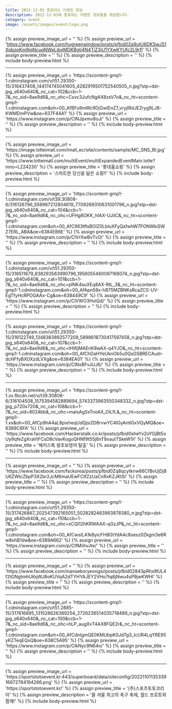 ```yaml
---
title: 2022-12-03 종료되는 이벤트 정보
description: 2022-12-03에 종료되는 이벤트 정보들을 제공합니다.
category: event
image: /assets/images/event/logo.png
---
```

{% assign preview_image_url = '' %}
{% assign preview_url = 'https://www.facebook.com/hugreenwindow/posts/pfbid02a9utU6DKSwJS1XpbzpKm9jqNcuqNWeLjbqMDKBgtj4N4TiZ3jU1YXwKYUfc2L9rfl' %}
{% assign preview_title = '' %}
{% assign preview_description = '' %}
{% include body-preview.html %}
<hr>{% assign preview_image_url = 'https://scontent-gmp1-1.cdninstagram.com/v/t51.29350-15/316437408_144174745041605_4282919501752540505_n.jpg?stp=dst-jpg_s640x640&amp;_nc_cat=102&amp;ccb=1-7&amp;_nc_sid=8ae9d6&amp;_nc_ohc=Csvc3JufcNgAX8zsV7o&amp;_nc_ht=scontent-gmp1-1.cdninstagram.com&amp;oh=00_AfBFu9mWc9DjGwlEnZ7_vryjlRdJEZryg9LJ8-KWMDmPVw&amp;oe=637F44A1' %}
{% assign preview_url = 'https://www.instagram.com/p/ClNJpxmv8oJ/' %}
{% assign preview_title = '' %}
{% assign preview_description = '' %}
{% include body-preview.html %}
<hr>{% assign preview_image_url = 'https://image.lotteimall.com/imall_ec/site/contents/sample/MC_SNS_BI.jpg' %}
{% assign preview_url = 'https://www.lotteimall.com/multiEvent/multiExpandedEventMain.lotte?mno=L224230' %}
{% assign preview_title = '롯데홈쇼핑' %}
{% assign preview_description = '스마트한 당신을 닮은 쇼핑!!' %}
{% include body-preview.html %}
<hr>{% assign preview_image_url = 'https://scontent-gmp1-1.cdninstagram.com/v/t39.30808-6/316126796_559967212804619_7709269310631001796_n.jpg?stp=dst-jpg_s640x640&amp;_nc_cat=104&amp;ccb=1-7&amp;_nc_sid=8ae9d6&amp;_nc_ohc=UFHg6OKK_hIAX-UJiIC&amp;_nc_ht=scontent-gmp1-1.cdninstagram.com&amp;oh=00_AfC963tflsBOlZ0LbIuXFyQa1whW7FONWkiSWZ7ERL_ABA&amp;oe=6384EB6E' %}
{% assign preview_url = 'https://www.instagram.com/p/ClVrXwBvTvO/' %}
{% assign preview_title = '' %}
{% assign preview_description = '' %}
{% include body-preview.html %}
<hr>{% assign preview_image_url = 'https://scontent-gmp1-1.cdninstagram.com/v/t51.29350-15/316511679_838293563990796_1956055460097166074_n.jpg?stp=dst-jpg_s640x640&amp;_nc_cat=101&amp;ccb=1-7&amp;_nc_sid=8ae9d6&amp;_nc_ohc=plNK4suXEq8AX-RtL_3&amp;_nc_ht=scontent-gmp1-1.cdninstagram.com&amp;oh=00_AfApn58x-hB75MZBNKsRcaZCS-UV-EgTfyHcRPOGAAx-Cg&amp;oe=638449C9' %}
{% assign preview_url = 'https://www.instagram.com/p/ClVWO3HvlQd/' %}
{% assign preview_title = '' %}
{% assign preview_description = '' %}
{% include body-preview.html %}
<hr>{% assign preview_image_url = 'https://scontent-gmp1-1.cdninstagram.com/v/t51.29350-15/316122749_1348383892577209_5898618730417597458_n.jpg?stp=dst-jpg_s640x640&amp;_nc_cat=107&amp;ccb=1-7&amp;_nc_sid=8ae9d6&amp;_nc_ohc=lHWjMAEnK8wAX-q4YJO&amp;_nc_ht=scontent-gmp1-1.cdninstagram.com&amp;oh=00_AfChDaHYeUknOb5u0QsGSBRECAudr-dcHFfyBXOXzdLVXg&amp;oe=6384EA01' %}
{% assign preview_url = 'https://www.instagram.com/p/ClNxBFvJUJ6/' %}
{% assign preview_title = '' %}
{% assign preview_description = '' %}
{% include body-preview.html %}
<hr>{% assign preview_image_url = 'https://scontent-gmp1-1.xx.fbcdn.net/v/t39.30808-6/316104508_1575394582889694_5743373963550348332_n.jpg?stp=dst-jpg_p720x720&amp;_nc_cat=108&amp;ccb=1-7&amp;_nc_sid=8024bb&amp;_nc_ohc=malsAgSsTnoAX_OiLfL&amp;_nc_ht=scontent-gmp1-1.xx&amp;oh=00_AfCp9hA4aL8pixheqUdQjsi2D8rvwYC4lGyAntlGxVQyMQ&amp;oe=6389C6FA' %}
{% assign preview_url = 'https://www.facebook.com/Hackerstalk.co.kr/posts/pfbid0sheYx2oYGjBt5oUy9qfeZgXraVtFCsD8cVavKogoQHNf9t55j8nT9xautTSkeW1il' %}
{% assign preview_title = '&#xd574;&#xcee4;&#xc2a4;&#xd1a1; &#xc655;&#xcd08;&#xbcf4;&#xc601;&#xc5b4; &#xd0c8;&#xcd9c;' %}
{% assign preview_description = '' %}
{% include body-preview.html %}
<hr>{% assign preview_image_url = '' %}
{% assign preview_url = 'https://www.facebook.com/fsckorea/posts/pfbid0Zq8qcytknw66CfBvUjDj8U6ZWtcZbpP3X2br2JcM6maUEwFCtfZzUaCnRxKZJKtSl' %}
{% assign preview_title = '' %}
{% assign preview_description = '' %}
{% include body-preview.html %}
<hr>{% assign preview_image_url = 'https://scontent-gmp1-1.cdninstagram.com/v/t51.29350-15/317426867_202547392165051_5028282463963878380_n.jpg?stp=dst-jpg_s640x640&amp;_nc_cat=110&amp;ccb=1-7&amp;_nc_sid=8ae9d6&amp;_nc_ohc=sCQI12hKRWAAX-qGzJP&amp;_nc_ht=scontent-gmp1-1.cdninstagram.com&amp;oh=00_AfCwsILA1k8yicFH8GtYdA4c8sesz0Zkgm3e6Rw8xhB1dw&amp;oe=6389A662' %}
{% assign preview_url = 'https://www.instagram.com/p/ClfMiihvJte/' %}
{% assign preview_title = '' %}
{% assign preview_description = '' %}
{% include body-preview.html %}
<hr>{% assign preview_image_url = '' %}
{% assign preview_url = 'https://www.facebook.com/manseboryeongsi/posts/pfbid02843pRhx9fJL4f2tGNgtmhUKqWJ8oKUVqA2dTYHYAJEY2VHo7tq8jNwu4sP9jwKWHl' %}
{% assign preview_title = '' %}
{% assign preview_description = '' %}
{% include body-preview.html %}
<hr>{% assign preview_image_url = 'https://scontent-gmp1-1.cdninstagram.com/v/t51.2885-15/317616695_131528626389254_2726236514035718489_n.jpg?stp=dst-jpg_s640x640&amp;_nc_cat=100&amp;ccb=1-7&amp;_nc_sid=8ae9d6&amp;_nc_ohc=hLP_augXvT4AX8FQE2r&amp;_nc_ht=scontent-gmp1-1.cdninstagram.com&amp;oh=00_AfCdnIgmQE0KMUbpK0Jd7g3_IcUR4LqYRE95yKZTeqEQxQ&amp;oe=638C5A95' %}
{% assign preview_url = 'https://www.instagram.com/p/ClkNyc9N64n/' %}
{% assign preview_title = '' %}
{% assign preview_description = '' %}
{% include body-preview.html %}
<hr>{% assign preview_image_url = 'https://sportstotoevent.kr:443/superboard/data/siteconfig/2022110113533916672784194266.png' %}
{% assign preview_url = 'https://sportstotoevent.kr/' %}
{% assign preview_title = '(주)스포츠토토코리아' %}
{% assign preview_description = '올 겨울 최고의 축구 축제, 월드 프로토와 함께!' %}
{% include body-preview.html %}